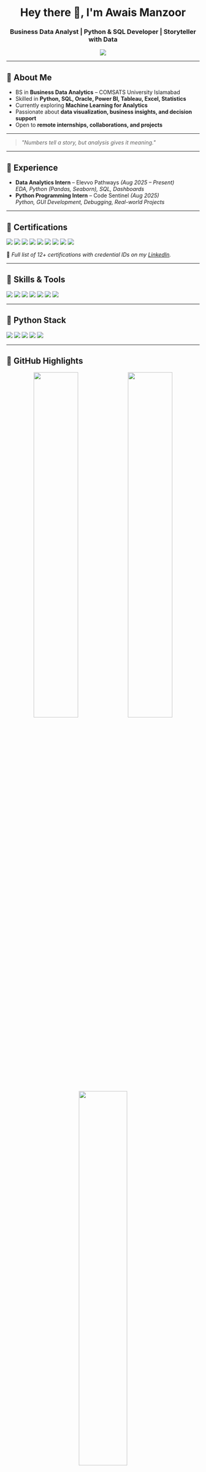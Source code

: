 <!-- Profile Header -->
<h1 align="center">Hey there 👋, I'm Awais Manzoor</h1>
<h3 align="center">Business Data Analyst | Python & SQL Developer | Storyteller with Data</h3>

<p align="center">
  <img src="https://readme-typing-svg.herokuapp.com?color=1E90FF&size=24&center=true&vCenter=true&width=600&height=45&lines=Data+Analytics+|+Python+Programming;SQL+|+Excel+|+Power+BI+|+Tableau;Turning+Data+into+Actionable+Insights" />
</p>

---

## 🔹 About Me  
- BS in **Business Data Analytics** – COMSATS University Islamabad  
- Skilled in **Python, SQL, Oracle, Power BI, Tableau, Excel, Statistics**  
- Currently exploring **Machine Learning for Analytics**  
- Passionate about **data visualization, business insights, and decision support**  
- Open to **remote internships, collaborations, and projects**  

---

> *"Numbers tell a story, but analysis gives it meaning."*  

---

## 🔹 Experience  
- **Data Analytics Intern** – Elevvo Pathways *(Aug 2025 – Present)*  
  *EDA, Python (Pandas, Seaborn), SQL, Dashboards*  
- **Python Programming Intern** – Code Sentinel *(Aug 2025)*  
  *Python, GUI Development, Debugging, Real-world Projects*  

---

## 🔹 Certifications  

<p align="left">
  <img src="https://img.shields.io/badge/Google-The%20Power%20of%20Statistics-4285F4?style=for-the-badge&logo=google&logoColor=white"/>
  <img src="https://img.shields.io/badge/Google-Regression%20Analysis-4285F4?style=for-the-badge&logo=google&logoColor=white"/>
  <img src="https://img.shields.io/badge/IBM-Analyzing%20Data%20with%20Excel-006699?style=for-the-badge&logo=ibm&logoColor=white"/>
  <img src="https://img.shields.io/badge/edX-Introduction%20to%20SQL-8A2BE2?style=for-the-badge&logo=edx&logoColor=white"/>
  <img src="https://img.shields.io/badge/edX-Python%20Programming%20(Basic+OOP)-8A2BE2?style=for-the-badge&logo=edx&logoColor=white"/>
  <img src="https://img.shields.io/badge/MindLuster-Data%20Cleaning%20with%20Python-FF6F00?style=for-the-badge&logo=python&logoColor=white"/>
  <img src="https://img.shields.io/badge/MindLuster-Oracle%20SQL-F80000?style=for-the-badge&logo=oracle&logoColor=white"/>
  <img src="https://img.shields.io/badge/Codanics-Tableau%20for%20Data%20Analytics-E97627?style=for-the-badge&logo=tableau&logoColor=white"/>
  <img src="https://img.shields.io/badge/LinkedIn-Learning%20Courses-0077B5?style=for-the-badge&logo=linkedin&logoColor=white"/>
</p>

📌 *Full list of 12+ certifications with credential IDs on my [LinkedIn](https://www.linkedin.com/in/awaismanzoor/).*  

---

## 🔹 Skills & Tools  

<p align="left">
  <img src="https://img.shields.io/badge/Python-1E90FF?style=for-the-badge&logo=python&logoColor=white"/>
  <img src="https://img.shields.io/badge/SQL-4682B4?style=for-the-badge&logo=postgresql&logoColor=white"/>
  <img src="https://img.shields.io/badge/Oracle-F80000?style=for-the-badge&logo=oracle&logoColor=white"/>
  <img src="https://img.shields.io/badge/Power%20BI-F2C811?style=for-the-badge&logo=powerbi&logoColor=black"/>
  <img src="https://img.shields.io/badge/Tableau-E97627?style=for-the-badge&logo=tableau&logoColor=white"/>
  <img src="https://img.shields.io/badge/Excel-217346?style=for-the-badge&logo=microsoft-excel&logoColor=white"/>
  <img src="https://img.shields.io/badge/Statistics-3B82F6?style=for-the-badge&logo=mathworks&logoColor=white"/>
</p>

---

## 🔹 Python Stack  

<p align="left">
  <img src="https://img.shields.io/badge/Pandas-150458?style=for-the-badge&logo=pandas&logoColor=white"/>
  <img src="https://img.shields.io/badge/NumPy-013243?style=for-the-badge&logo=numpy&logoColor=white"/>
  <img src="https://img.shields.io/badge/Matplotlib-005C9E?style=for-the-badge&logo=plotly&logoColor=white"/>
  <img src="https://img.shields.io/badge/Seaborn-007ACC?style=for-the-badge&logo=python&logoColor=white"/>
  <img src="https://img.shields.io/badge/Scikit--Learn-F7931E?style=for-the-badge&logo=scikit-learn&logoColor=white"/>
</p>

---

## 🔹 GitHub Highlights  

<div align="center">
  <img src="https://github-readme-stats.vercel.app/api?username=Awais11227&show_icons=true&theme=radical&hide_border=true&title_color=1E90FF&icon_color=00BFFF&text_color=FFFFFF&bg_color=0D1117" width="48%"/>
  <img src="https://github-readme-streak-stats.herokuapp.com/?user=Awais11227&theme=radical&hide_border=true&ring=1E90FF&fire=FF6347&currStreakLabel=00BFFF&background=0D1117" width="48%"/>
</div>

<div align="center">
  <img src="https://github-readme-stats.vercel.app/api/top-langs/?username=Awais11227&layout=compact&theme=radical&hide_border=true&title_color=1E90FF&text_color=FFFFFF&bg_color=0D1117" width="50%"/>
</div>

---
## Growth & Activity
<div align="center" style="margin: 20px 0;"> <img src="https://github-readme-activity-graph.vercel.app/graph?username=Awais11227&custom_title=Awais%20Manzoor's%20GitHub%20Activity%20Graph&bg_color=0D1117&color=58A6FF&line=1F6FEB&point=58A6FF&area=true&hide_border=true&radius=15" width="100%"/> </div> ---

## 🌐 Connect With Me  

- 💼 [LinkedIn](https://www.linkedin.com/in/awaismanzoor/)  
- 🖥 [GitHub](https://github.com/Awais11227)  

---

<p align="center">
  <img src="https://capsule-render.vercel.app/api?type=waving&color=1E90FF,00BFFF,3B82F6&height=100&section=footer"/>
</p>
